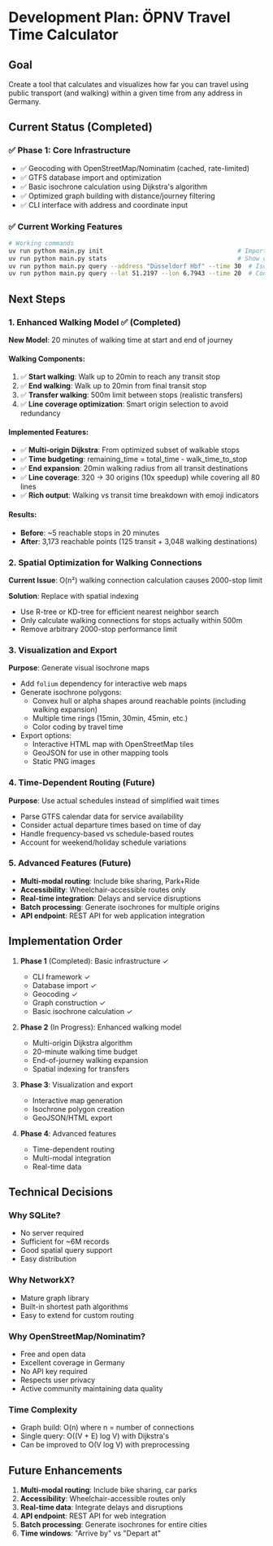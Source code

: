 # Development Plan: ÖPNV Travel Time Calculator

## Goal
Create a tool that calculates and visualizes how far you can travel using public transport (and walking) within a given time from any address in Germany.

## Current Status (Completed)

### ✅ Phase 1: Core Infrastructure 
- ✅ Geocoding with OpenStreetMap/Nominatim (cached, rate-limited)
- ✅ GTFS database import and optimization
- ✅ Basic isochrone calculation using Dijkstra's algorithm
- ✅ Optimized graph building with distance/journey filtering
- ✅ CLI interface with address and coordinate input

### ✅ Current Working Features
```bash
# Working commands
uv run python main.py init                                     # Import GTFS data
uv run python main.py stats                                    # Show database stats
uv run python main.py query --address "Düsseldorf Hbf" --time 30  # Isochrone calc
uv run python main.py query --lat 51.2197 --lon 6.7943 --time 20  # Coordinate input
```

## Next Steps

### 1. Enhanced Walking Model ✅ (Completed)
**New Model**: 20 minutes of walking time at start and end of journey

#### Walking Components:
1. ✅ **Start walking**: Walk up to 20min to reach any transit stop
2. ✅ **End walking**: Walk up to 20min from final transit stop  
3. ✅ **Transfer walking**: 500m limit between stops (realistic transfers)
4. ✅ **Line coverage optimization**: Smart origin selection to avoid redundancy

#### Implemented Features:
- ✅ **Multi-origin Dijkstra**: From optimized subset of walkable stops
- ✅ **Time budgeting**: remaining_time = total_time - walk_time_to_stop
- ✅ **End expansion**: 20min walking radius from all transit destinations
- ✅ **Line coverage**: 320 → 30 origins (10x speedup) while covering all 80 lines
- ✅ **Rich output**: Walking vs transit time breakdown with emoji indicators

#### Results:
- **Before**: ~5 reachable stops in 20 minutes
- **After**: 3,173 reachable points (125 transit + 3,048 walking destinations)

### 2. Spatial Optimization for Walking Connections
**Current Issue**: O(n²) walking connection calculation causes 2000-stop limit

**Solution**: Replace with spatial indexing
- Use R-tree or KD-tree for efficient nearest neighbor search
- Only calculate walking connections for stops actually within 500m
- Remove arbitrary 2000-stop performance limit

### 3. Visualization and Export
**Purpose**: Generate visual isochrone maps

- Add `folium` dependency for interactive web maps
- Generate isochrone polygons:
  - Convex hull or alpha shapes around reachable points (including walking expansion)
  - Multiple time rings (15min, 30min, 45min, etc.)
  - Color coding by travel time
- Export options:
  - Interactive HTML map with OpenStreetMap tiles
  - GeoJSON for use in other mapping tools
  - Static PNG images

### 4. Time-Dependent Routing (Future)
**Purpose**: Use actual schedules instead of simplified wait times

- Parse GTFS calendar data for service availability
- Consider actual departure times based on time of day
- Handle frequency-based vs schedule-based routes
- Account for weekend/holiday schedule variations

### 5. Advanced Features (Future)
- **Multi-modal routing**: Include bike sharing, Park+Ride
- **Accessibility**: Wheelchair-accessible routes only
- **Real-time integration**: Delays and service disruptions
- **Batch processing**: Generate isochrones for multiple origins
- **API endpoint**: REST API for web application integration

## Implementation Order

1. **Phase 1** (Completed): Basic infrastructure ✓
   - CLI framework ✓
   - Database import ✓
   - Geocoding ✓
   - Graph construction ✓
   - Basic isochrone calculation ✓

2. **Phase 2** (In Progress): Enhanced walking model
   - Multi-origin Dijkstra algorithm
   - 20-minute walking time budget
   - End-of-journey walking expansion
   - Spatial indexing for transfers

3. **Phase 3**: Visualization and export
   - Interactive map generation
   - Isochrone polygon creation
   - GeoJSON/HTML export

4. **Phase 4**: Advanced features
   - Time-dependent routing
   - Multi-modal integration
   - Real-time data

## Technical Decisions

### Why SQLite?
- No server required
- Sufficient for ~6M records
- Good spatial query support
- Easy distribution

### Why NetworkX?
- Mature graph library
- Built-in shortest path algorithms
- Easy to extend for custom routing

### Why OpenStreetMap/Nominatim?
- Free and open data
- Excellent coverage in Germany
- No API key required
- Respects user privacy
- Active community maintaining data quality

### Time Complexity
- Graph build: O(n) where n = number of connections
- Single query: O((V + E) log V) with Dijkstra's
- Can be improved to O(V log V) with preprocessing

## Future Enhancements

1. **Multi-modal routing**: Include bike sharing, car parks
2. **Accessibility**: Wheelchair-accessible routes only
3. **Real-time data**: Integrate delays and disruptions
4. **API endpoint**: REST API for web integration
5. **Batch processing**: Generate isochrones for entire cities
6. **Time windows**: "Arrive by" vs "Depart at"